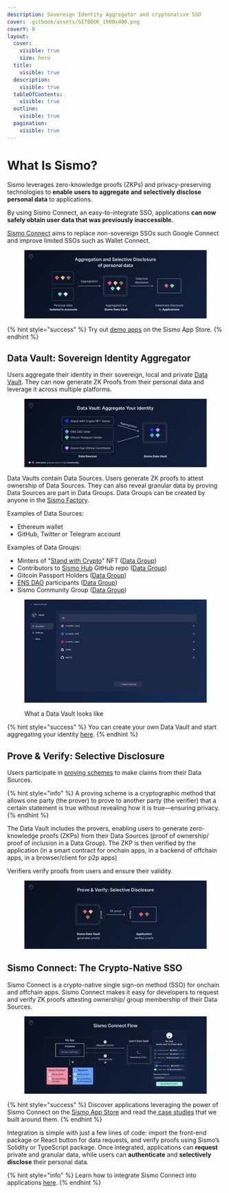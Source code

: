 ```yaml
---
description: Sovereign Identity Aggregator and cryptonative SSO
cover: .gitbook/assets/GITBOOK_1900x400.png
coverY: 0
layout:
  cover:
    visible: true
    size: hero
  title:
    visible: true
  description:
    visible: true
  tableOfContents:
    visible: true
  outline:
    visible: true
  pagination:
    visible: true
---
```


# What Is Sismo?

Sismo leverages zero-knowledge proofs (ZKPs) and privacy-preserving technologies to **enable** **users to aggregate and selectively disclose personal data** to applications.&#x20;

By using Sismo Connect, an easy-to-integrate SSO, applications **can now safely obtain user data that was previously inaccessible.**

[Sismo Connect](welcome-to-sismo/what-is-sismo-connect.md) aims to replace non-sovereign SSOs such Google Connect and improve limited SSOs such as Wallet Connect.&#x20;

<figure><img src=".gitbook/assets/Introduction.png" alt=""><figcaption></figcaption></figure>

{% hint style="success" %}
Try out [demo apps](https://demo.apps.sismo.io/) on the Sismo App Store.
{% endhint %}

## Data Vault: Sovereign Identity Aggregator

Users aggregate their identity in their sovereign, local and private [Data Vault](how-sismo-works/technical-concepts/what-is-the-data-vault.md). They can now generate ZK Proofs from their personal data and leverage it across multiple platforms.

<figure><img src=".gitbook/assets/Aggregation (1).png" alt=""><figcaption></figcaption></figure>

Data Vaults contain Data Sources. Users generate ZK proofs to attest ownership of Data Sources. They can also reveal granular data by proving Data Sources are part in Data Groups. Data Groups can be created by anyone in the [Sismo Factory](https://factory.sismo.io).

Examples of Data Sources:

* Ethereum wallet
* GitHub, Twitter or Telegram account

Examples of Data Groups:

* Minters of  "[Stand with Crypto](https://nft.coinbase.com/collection/ethereum/0x9d90669665607f08005cae4a7098143f554c59ef)" NFT  ([Data Group](https://factory.sismo.io/groups-explorer?search=stand-with-crypto-nft-minters))
* Contributors to [Sismo Hub](https://github.com/sismo-core/sismo-hub) GitHub repo ([Data Group](https://factory.sismo.io/groups-explorer?search=sismo-hub-contributors-github))
* Gitcoin Passport Holders ([Data Group](https://factory.sismo.io/groups-explorer?search=gitcoin-passport-holders))
* [ENS DAO](https://docs.ens.domains/v/governance/) participants ([Data Group](https://factory.sismo.io/groups-explorer?search=ens-voters))
* Sismo Community Group ([Data Group](https://factory.sismo.io/groups-explorer?search=0xd630aa769278cacde879c5c0fe5d203c))

<figure><img src=".gitbook/assets/image.png" alt=""><figcaption><p>What a Data Vault looks like</p></figcaption></figure>

{% hint style="success" %}
You can create your own Data Vault and start aggregating your identity [here](https://vault-beta.sismo.io/).
{% endhint %}

## Prove & Verify: Selective Disclosure

Users participate in [proving schemes](how-sismo-works/core-components.md#what-are-proving-schemes) to make claims from their Data Sources.

{% hint style="info" %}
A proving scheme is a cryptographic method that allows one party (the prover) to prove to another party (the verifier) that a certain statement is true without revealing how it is true—ensuring privacy.
{% endhint %}

The Data Vault includes the provers, enabling users to generate zero-knowledge proofs (ZKPs) from their Data Sources (proof of ownership/ proof of inclusion in a Data Group). The ZKP is then verified by the application (in a smart contract for onchain apps, in a backend of offchain apps, in a browser/client for p2p apps)

Verifiers verify proofs from users and ensure their validity.

<figure><img src=".gitbook/assets/Selective Disclosure (1).png" alt=""><figcaption></figcaption></figure>

## Sismo Connect: The Crypto-Native SSO

Sismo Connect is a crypto-native single sign-on method (SSO) for onchain and offchain apps. Sismo Connect makes it easy for developers to request and verify ZK proofs attesting ownership/ group membership of their Data Sources.

<figure><img src=".gitbook/assets/Sismo Connect Flow.png" alt=""><figcaption></figcaption></figure>

{% hint style="success" %}
Discover applications leveraging the power of Sismo Connect on the [Sismo App Store](https://spaces.sismo.io/) and read the[ case studies](https://case-studies.sismo.io/) that we built around them.
{% endhint %}

Integration is simple with just a few lines of code: import the front-end package or React button for data requests, and verify proofs using Sismo’s Solidity or TypeScript package. Once integrated, applications can **request** private and granular data, while users can **authenticate** and **selectively disclose** their personal data.

{% hint style="info" %}
Learn how to integrate Sismo Connect into applications [here](broken-reference).
{% endhint %}
